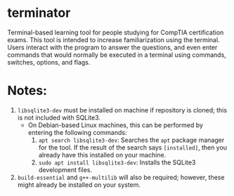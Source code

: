 # terminator
Terminal-based learning tool for people studying for CompTIA certification exams.  This tool is intended to increase
familiarization using the terminal.  Users interact with the program to answer the questions, and even enter commands
that would normally be executed in a terminal using commands, switches, options, and flags.

# Notes:

1. `libsqlite3-dev` must be installed on machine if repository is cloned; this is not included with SQLite3.
   - On Debian-based Linux machines, this can be performed by entering the following commands:<br>
     1. `apt search libsqlite3-dev`: Searches the `apt` package manager for the tool. If the result of the search says 
        `[installed]`, then you already have this installed on your machine.<br>
     2. `sudo apt install libsqlite3-dev`: Installs the SQLite3 development files.
2. `build-essential` and `g++-multilib` will also be required; however, these might already be installed on your system.